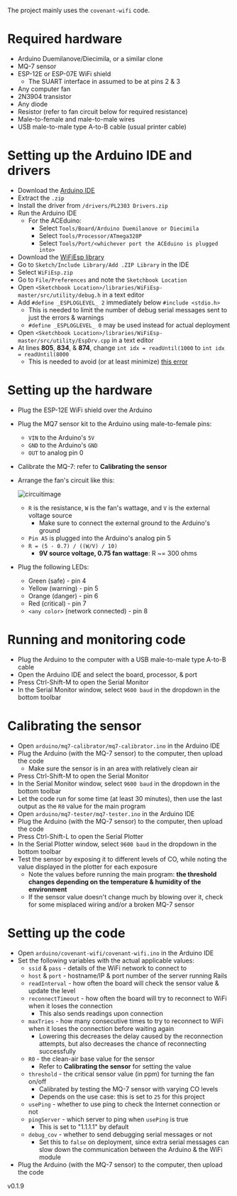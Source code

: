 The project mainly uses the `covenant-wifi` code.


# Required hardware
- Arduino Duemilanove/Diecimila, or a similar clone
- MQ-7 sensor
- ESP-12E or ESP-07E WiFi shield
    - The SUART interface in assumed to be at pins 2 & 3
- Any computer fan
- 2N3904 transistor
- Any diode
- Resistor (refer to fan circuit below for required resistance)
- Male-to-female and male-to-male wires
- USB male-to-male type A-to-B cable (usual printer cable)


# Setting up the Arduino IDE and drivers
- Download the [Arduino IDE](https://github.com/e-Gizmo/Arduino-1.8.5-IDE-Windows/archive/master.zip)
- Extract the `.zip`
- Install the driver from `/drivers/PL2303 Drivers.zip`
- Run the Arduino IDE
  - For the ACEduino:
     - Select `Tools/Board/Arduino Duemilanove or Diecimila`
     - Select `Tools/Processor/ATmega328P`
     - Select `Tools/Port/<whichever port the ACEduino is plugged into>`
- Download the [WiFiEsp library](https://github.com/bportaluri/WiFiEsp/archive/master.zip)
- Go to `Sketch/Include Library/Add .ZIP Library` in the IDE
- Select `WiFiEsp.zip`
- Go to `File/Preferences` and note the `Sketchbook Location`
- Open `<Sketchbook Location>/libraries/WiFiEsp-master/src/utility/debug.h` in a text editor
- Add `#define _ESPLOGLEVEL_ 2` immediately below `#include <stdio.h>`
  - This is needed to limit the number of debug serial messages sent to just the errors & warnings
  - `#define _ESPLOGLEVEL_ 0` may be used instead for actual deployment
- Open `<Sketchbook Location>/libraries/WiFiEsp-master/src/utility/EspDrv.cpp` in a text editor
- At lines **805**, **834**, & **874**, change `int idx = readUntil(1000` to `int idx = readUntil(8000`
  - This is needed to avoid (or at least minimize) [this error](https://github.com/bportaluri/WiFiEsp/issues/111)


# Setting up the hardware
- Plug the ESP-12E WiFi shield over the Arduino
- Plug the MQ7 sensor kit to the Arduino using male-to-female pins:
  - `VIN` to the Arduino's `5V`
  - `GND` to the Arduino's `GND`
  - `OUT` to analog pin 0
- Calibrate the MQ-7: refer to **Calibrating the sensor**
- Arrange the fan's circuit like this:

  ![circuitimage](https://i.imgur.com/sNUUjAt.png)
  - `R` is the resistance, `W` is the fan's wattage, and `V` is the external voltage source
    - Make sure to connect the external ground to the Arduino's ground
  - `Pin A5` is plugged into the Arduino's analog pin 5
  - `R = (5 - 0.7) / ((W/V) / 10)`
    - **9V source voltage, 0.75 fan wattage**: R ~= 300 ohms
- Plug the following LEDs:
  - Green (safe) - pin 4
  - Yellow (warning) - pin 5
  - Orange (danger) - pin 6
  - Red (critical) - pin 7
  - `<any color>` (network connected) - pin 8


# Running and monitoring code
- Plug the Arduino to the computer with a USB male-to-male type A-to-B cable
- Open the Arduino IDE and select the board, processor, & port
- Press Ctrl-Shift-M to open the Serial Monitor
- In the Serial Monitor window, select `9600 baud` in the dropdown in the bottom toolbar


# Calibrating the sensor
- Open `arduino/mq7-calibrator/mq7-calibrator.ino` in the Arduino IDE
- Plug the Arduino (with the MQ-7 sensor) to the computer, then upload the code
    - Make sure the sensor is in an area with relatively clean air
- Press Ctrl-Shift-M to open the Serial Monitor
- In the Serial Monitor window, select `9600 baud` in the dropdown in the bottom toolbar
- Let the code run for some time (at least 30 minutes), then use the last output as the `R0` value for the main program
- Open `arduino/mq7-tester/mq7-tester.ino` in the Arduino IDE
- Plug the Arduino (with the MQ-7 sensor) to the computer, then upload the code
- Press Ctrl-Shift-L to open the Serial Plotter
- In the Serial Plotter window, select `9600 baud` in the dropdown in the bottom toolbar
- Test the sensor by exposing it to different levels of CO, while noting the value displayed in the plotter for each exposure
    - Note the values before running the main program: **the threshold changes depending on the temperature & humidity of the environment**
    - If the sensor value doesn't change much by blowing over it, check for some misplaced wiring and/or a broken MQ-7 sensor


# Setting up the code
- Open `arduino/covenant-wifi/covenant-wifi.ino` in the Arduino IDE
- Set the following variables with the actual applicable values:
    - `ssid` & `pass` - details of the WiFi network to connect to
    - `host` & `port` - hostname/IP & port number of the server running Rails
    - `readInterval` - how often the board will check the sensor value & update the level
    - `reconnectTimeout` - how often the board will try to reconnect to WiFi when it loses the connection
        - This also sends readings upon connection
    - `maxTries` - how many consecutive times to try to reconnect to WiFi when it loses the connection before waiting again
        - Lowering this decreases the delay caused by the reconnection attempts, but also decreases the chance of reconnecting successfully
    - `R0` - the clean-air base value for the sensor
        - Refer to **Calibrating the sensor** for setting the value
    - `threshold` - the critical sensor value (in ppm) for turning the fan on/off
        - Calibrated by testing the MQ-7 sensor with varying CO levels
        - Depends on the use case: this is set to `25` for this project
    - `usePing` - whether to use ping to check the Internet connection or not
    - `pingServer` - which server to ping when `usePing` is true
        - This is set to "1.1.1.1" by default
	- `debug_cov` - whether to send debugging serial messages or not
		- Set this to `false` on deployment, since extra serial messages can slow down the communication between the Arduino & the WiFi module
- Plug the Arduino (with the MQ-7 sensor) to the computer, then upload the code


v0.1.9
